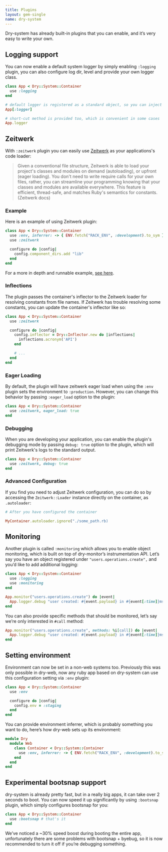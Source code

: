 ```yaml
---
title: Plugins
layout: gem-single
name: dry-system
---
```


Dry-system has already built-in plugins that you can enable, and it’s very easy to write your own. 

## Logging support

You can now enable a default system logger by simply enabling `:logging` plugin, you can also configure log dir, level and provide your own logger class.

```ruby
class App < Dry::System::Container
  use :logging
end

# default logger is registered as a standard object, so you can inject it via auto-injection
App[:logger]

# short-cut method is provided too, which is convenient in some cases
App.logger           
```

## Zeitwerk

With `:zeitwerk` plugin you can easily use [Zeitwerk](https://github.com/fxn/zeitwerk) as your applications's code loader:

> Given a conventional file structure, Zeitwerk is able to load your project's classes and modules on demand (autoloading), or upfront (eager loading). You don't need to write require calls for your own files, rather, you can streamline your programming knowing that your classes and modules are available everywhere. This feature is efficient, thread-safe, and matches Ruby's semantics for constants. (Zeitwerk docs)

### Example

Here is an example of using Zeitwerk plugin:

```ruby
class App < Dry::System::Container
  use :env, inferrer: -> { ENV.fetch("RACK_ENV", :development).to_sym }
  use :zeitwerk

  configure do |config|
    config.component_dirs.add "lib"
  end
end
```

For a more in depth and runnable example, [see here](https://github.com/dry-rb/dry-system/tree/master/examples/zeitwerk).

### Inflections

The plugin passes the container's inflector to the Zeitwerk loader for resolving constants from file names. If Zeitwerk has trouble resolving some constants, you can update the container's inflector like so:

```ruby
class App < Dry::System::Container
  use :zeitwerk

  configure do |config|
    config.inflector = Dry::Inflector.new do |inflections|
      inflections.acronym('API')
    end

    # ...
  end
end
```

### Eager Loading

By default, the plugin will have zeitwerk eager load when using the `:env` plugin sets the environment to `:production`. However, you can change this behavior by passing `:eager_load` option to the plugin:

```ruby
class App < Dry::System::Container
  use :zeitwerk, eager_load: true
end
```

### Debugging

When you are developing your application, you can enable the plugin's debugging mode by passing `debug: true` option to the plugin, which will print Zeitwerk's logs to the standard output.

```ruby
class App < Dry::System::Container
  use :zeitwerk, debug: true
end
```

### Advanced Configuration

If you find you need to adjust Zeitwerk configuration, you can do so by accessing the `Zeitwerk::Loader` instance directly on the container, as `.autoloader`:

```ruby
# After you have configured the container

MyContainer.autoloader.ignore("./some_path.rb)
```

## Monitoring

Another plugin is called `:monitoring` which allows you to enable object monitoring, which is built on top of dry-monitor’s instrumentation API. Let’s say you have an object registered under `"users.operations.create",` and you’d like to add additional logging:

```ruby
class App < Dry::System::Container
  use :logging
  use :monitoring
end

App.monitor("users.operations.create") do |event|
  App.logger.debug "user created: #{event.payload} in #{event[:time]}ms"
end
```

You can also provide specific methods that should be monitored, let’s say we’re only interested in `#call` method:

```ruby
App.monitor("users.operations.create", methods: %i[call]) do |event|
  App.logger.debug "user created: #{event.payload} in #{event[:time]}ms"
end
```

## Setting environment

Environment can now be set in a non-web systems too. Previously this was only possible in dry-web, now any ruby app based on dry-system can use this configuration setting via `:env` plugin:

```ruby
class App < Dry::System::Container
  use :env

  configure do |config|
    config.env = :staging
  end
end
```

You can provide environment inferrer, which is probably something you want to do, here’s how dry-web sets up its environment:

```ruby
module Dry
  module Web
    class Container < Dry::System::Container
      use :env, inferrer: -> { ENV.fetch("RACK_ENV", :development).to_sym }
    end
  end
end
```

## Experimental bootsnap support

dry-system is already pretty fast, but in a really big apps, it can take over 2 seconds to boot. You can now speed it up significantly by using `:bootsnap` plugin, which simply configures bootsnap for you:

```ruby
class App < Dry::System::Container
  use :bootsnap # that's it
end
```

We’ve noticed a ~30% speed boost during booting the entire app, unfortunately there are some problems with bootsnap + byebug, so it is now recommended to turn it off if you’re debugging something.
